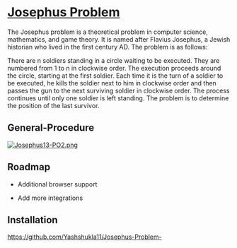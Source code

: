 
<b><u><h1>Josephus Problem</h1></u></b>

The Josephus problem is a theoretical problem in computer science, mathematics, and game theory. It is named after Flavius Josephus, a Jewish historian who lived in the first century AD. The problem is as follows:

There are n soldiers standing in a circle waiting to be executed. They are numbered from 1 to n in clockwise order. The execution proceeds around the circle, starting at the first soldier. Each time it is the turn of a soldier to be executed, he kills the soldier next to him in clockwise order and then passes the gun to the next surviving soldier in clockwise order. The process continues until only one soldier is left standing. The problem is to determine the position of the last survivor.



## General-Procedure 

[![Josephus13-PO2.png](https://i.postimg.cc/s2Kv1XcQ/Josephus13-PO2.png)](https://postimg.cc/Ffd9BhwN)


## Roadmap

- Additional browser support

- Add more integrations


## Installation

https://github.com/Yashshukla11/Josephus-Problem-

    
